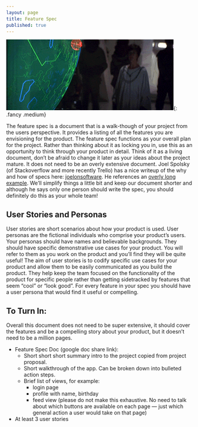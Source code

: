```yaml
---
layout: page
title: Feature Spec
published: true
---
```



![](img/feature_spec.gif){: .fancy .medium}

The feature spec is a document that is a walk-though of your project from the users perspective. It provides a listing of all the features you are envisioning for the product. The feature spec functions as your overall plan for the project. Rather than thinking about it as locking you in, use this as an opportunity to think through your product in detail. Think of it as a living document, don’t be afraid to change it later as your ideas about the project mature. It does not need to be an overly extensive document. Joel Spolsky (of Stackoverflow and more recently Trello) has a nice writeup of the why and how of specs here: [joelonsoftware](http://www.joelonsoftware.com/articles/fog0000000035.html). He references an [overly long example](http://www.joelonsoftware.com/articles/WhatTimeIsIt.html). We’ll simplify things a little bit and keep our document shorter and although he says only one person should write the spec, you should definitely do this as your whole team!

## User Stories and Personas

User stories are short scenarios about how your product is used. User personas are the fictional individuals who comprise your product’s users. Your personas should have names and believable backgrounds. They should have specific demonstrative use cases for your product. You will refer to them as you work on the product and you’ll find they will be quite useful! The aim of user stories is to codify specific use cases for your product and allow them to be easily communicated as you build the product. They help keep the team focused on the functionality of the product for specific people rather than getting sidetracked by features that seem “cool” or “look good”. For every feature in your spec you should have a user persona that would find it useful or compelling.

## To Turn In:

Overall this document does not need to be super extensive, it should cover the features and be a compelling story about your product, but it doesn’t need to be a million pages.

* Feature Spec Doc (google doc share link):
  * Short short short summary intro to the project copied from project proposal.
  * Short walkthrough of the app. Can be broken down into bulleted action steps.
  * Brief list of views, for example:
    * login page
    * profile with name, birthday
    * feed view
    (please do not make this exhaustive. No need to talk about which buttons are available on each page — just which general action a user would take on that page)
* At least 3 user stories
